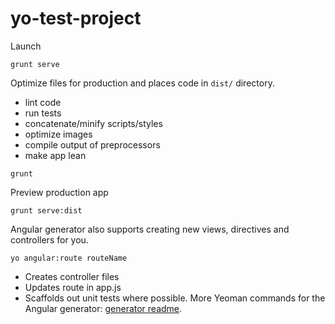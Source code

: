 # yo-test-project

Launch
```
grunt serve
```

Optimize files for production and places code in `dist/` directory.
* lint code
* run tests
* concatenate/minify scripts/styles
* optimize images
* compile output of preprocessors
* make app lean
```
grunt
```

Preview production app
```
grunt serve:dist
```

Angular generator also supports creating new views, directives and controllers for you.
```
yo angular:route routeName
```
* Creates controller files
* Updates route in app.js
* Scaffolds out unit tests where possible.
More Yeoman commands for the Angular generator: [generator readme](https://github.com/yeoman/generator-angular#readme).
